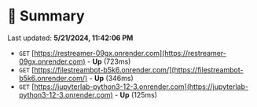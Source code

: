 # 📖 Summary
Last updated: **5/21/2024, 11:42:06 PM**

- `GET` [https://restreamer-09gx.onrender.com](https://restreamer-09gx.onrender.com) - **Up** (723ms)
- `GET` [https://filestreambot-b5k6.onrender.com/](https://filestreambot-b5k6.onrender.com/) - **Up** (346ms)
- `GET` [https://jupyterlab-python3-12-3.onrender.com](https://jupyterlab-python3-12-3.onrender.com) - **Up** (125ms)
